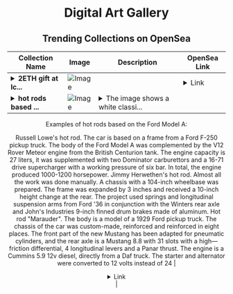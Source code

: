 <div align="center">

# Digital Art Gallery

## Trending Collections on OpenSea

| Collection Name                       | Image                                                                                     | Description                       | OpenSea Link                                                                                          |
|---------------------------------------|-------------------------------------------------------------------------------------------|-----------------------------------|--------------------------------------------------------------------------------------------------------|
| **<details><summary>2ETH gift at lc...</summary>2ETH gift at lc.cx/ldo</details>** | ![Image](https://i.seadn.io/s/raw/files/fe50a273d2ae2ff8c584e12f8cc2171d.png?w=500&auto=format?w=200&auto=format) |  | <details><summary>Link</summary>[2ETH gift at lc.cx/ldo](https://opensea.io/collection/2eth-gift-at-lc-cx-ldo-35)</details> |
| **<details><summary>hot rods based ...</summary>hot rods based on the Ford Model A</details>** | ![Image](https://i.seadn.io/s/raw/files/b60219d147ba42b88a0128138e94c896.jpg?w=500&auto=format?w=200&auto=format) | <details><summary>The image shows a white classi...</summary>The image shows a white classic Ford Model A car with chrome elements.

Examples of hot rods based on the Ford Model A:

Russell Lowe's hot rod. The car is based on a frame from a Ford F-250 pickup truck. The body of the Ford Model A was complemented by the V12 Rover Meteor engine from the British Centurion tank. The engine capacity is 27 liters, it was supplemented with two Dominator carburettors and a 16-71 drive supercharger with a working pressure of six bar. In total, the engine produced 1000-1200 horsepower. 
Jimmy Herwethen's hot rod. Almost all the work was done manually. A chassis with a 104-inch wheelbase was prepared. The frame was expanded by 3 inches and received a 10-inch height change at the rear. The project used springs and longitudinal suspension arms from Ford '36 in conjunction with the Winters rear axle and John's Industries 9-inch finned drum brakes made of aluminum. 
Hot rod "Marauder". The body is a model of a 1929 Ford pickup truck. The chassis of the car was custom-made, reinforced and reinforced in eight places. The front part of the new Mustang has been adapted for pneumatic cylinders, and the rear axle is a Mustang 8.8 with 31 slots with a high—friction differential, 4 longitudinal levers and a Panar thrust. The engine is a Cummins 5.9 12v diesel, directly from a Daf truck. The starter and alternator were converted to 12 volts instead of 24</details> | <details><summary>Link</summary>[hot rods based on the Ford Model A](https://opensea.io/collection/hot-rods-based-on-the-ford-model-a)</details> |

</div>